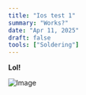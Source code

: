 ```yaml
---
title: "Ios test 1"
summary: "Works?"
date: "Apr 11, 2025"
draft: false
tools: ["Soldering"]
---
```


**Lol!**

![Image](/assets/blog/uploaded_image_FBFA2AC6.jpg)